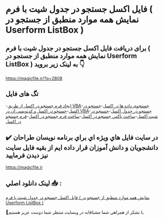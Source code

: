 # فایل اکسل جستجو در جدول شیت با فرم ( نمایش همه موارد منطبق از جستجو در Userform ListBox )

## برای دریافت فایل اکسل جستجو در جدول شیت با فرم ( نمایش همه موارد منطبق از جستجو در Userform ListBox ) به لینک زیر بروید 👇

https://magicfile.ir/?p=2808

## تگ های فایل

-[ایجاد فرم جستجو در اکسل از طریق VBA](https://magicfile.ir/product/%d9%86%d9%85%d9%88%d9%86%d9%87-%d9%81%d8%a7%db%8c%d9%84-%d8%a7%da%a9%d8%b3%d9%84-%d8%ac%d8%b3%d8%aa%d8%ac%d9%88-%d8%af%d8%b1-%d8%ac%d8%af%d9%88%d9%84-%d8%b4%db%8c%d8%aa-%d8%a8%d8%a7-%d9%81%d8%b1%d9%85/)-[جستجوی داده ها در اکسل](https://magicfile.ir/product/%d9%86%d9%85%d9%88%d9%86%d9%87-%d9%81%d8%a7%db%8c%d9%84-%d8%a7%da%a9%d8%b3%d9%84-%d8%ac%d8%b3%d8%aa%d8%ac%d9%88-%d8%af%d8%b1-%d8%ac%d8%af%d9%88%d9%84-%d8%b4%db%8c%d8%aa-%d8%a8%d8%a7-%d9%81%d8%b1%d9%85/)-[جستجو در اکسل](https://magicfile.ir/product/%d9%86%d9%85%d9%88%d9%86%d9%87-%d9%81%d8%a7%db%8c%d9%84-%d8%a7%da%a9%d8%b3%d9%84-%d8%ac%d8%b3%d8%aa%d8%ac%d9%88-%d8%af%d8%b1-%d8%ac%d8%af%d9%88%d9%84-%d8%b4%db%8c%d8%aa-%d8%a8%d8%a7-%d9%81%d8%b1%d9%85/)-[جستجو در اکسل و کدنویسی آن در VBA](https://magicfile.ir/product/%d9%86%d9%85%d9%88%d9%86%d9%87-%d9%81%d8%a7%db%8c%d9%84-%d8%a7%da%a9%d8%b3%d9%84-%d8%ac%d8%b3%d8%aa%d8%ac%d9%88-%d8%af%d8%b1-%d8%ac%d8%af%d9%88%d9%84-%d8%b4%db%8c%d8%aa-%d8%a8%d8%a7-%d9%81%d8%b1%d9%85/)-[جستجو در جدول اکسل](https://magicfile.ir/product/%d9%86%d9%85%d9%88%d9%86%d9%87-%d9%81%d8%a7%db%8c%d9%84-%d8%a7%da%a9%d8%b3%d9%84-%d8%ac%d8%b3%d8%aa%d8%ac%d9%88-%d8%af%d8%b1-%d8%ac%d8%af%d9%88%d9%84-%d8%b4%db%8c%d8%aa-%d8%a8%d8%a7-%d9%81%d8%b1%d9%85/)-[جستجو در شیت اکسل](https://magicfile.ir/product/%d9%86%d9%85%d9%88%d9%86%d9%87-%d9%81%d8%a7%db%8c%d9%84-%d8%a7%da%a9%d8%b3%d9%84-%d8%ac%d8%b3%d8%aa%d8%ac%d9%88-%d8%af%d8%b1-%d8%ac%d8%af%d9%88%d9%84-%d8%b4%db%8c%d8%aa-%d8%a8%d8%a7-%d9%81%d8%b1%d9%85/)-[ساخت باکس جستجو در اکسل](https://magicfile.ir/product/%d9%86%d9%85%d9%88%d9%86%d9%87-%d9%81%d8%a7%db%8c%d9%84-%d8%a7%da%a9%d8%b3%d9%84-%d8%ac%d8%b3%d8%aa%d8%ac%d9%88-%d8%af%d8%b1-%d8%ac%d8%af%d9%88%d9%84-%d8%b4%db%8c%d8%aa-%d8%a8%d8%a7-%d9%81%d8%b1%d9%85/)-[ساخت فرم جستجو در اکسل](https://magicfile.ir/product/%d9%86%d9%85%d9%88%d9%86%d9%87-%d9%81%d8%a7%db%8c%d9%84-%d8%a7%da%a9%d8%b3%d9%84-%d8%ac%d8%b3%d8%aa%d8%ac%d9%88-%d8%af%d8%b1-%d8%ac%d8%af%d9%88%d9%84-%d8%b4%db%8c%d8%aa-%d8%a8%d8%a7-%d9%81%d8%b1%d9%85/)-[فرم جستجو در اکسل](https://magicfile.ir/product/%d9%86%d9%85%d9%88%d9%86%d9%87-%d9%81%d8%a7%db%8c%d9%84-%d8%a7%da%a9%d8%b3%d9%84-%d8%ac%d8%b3%d8%aa%d8%ac%d9%88-%d8%af%d8%b1-%d8%ac%d8%af%d9%88%d9%84-%d8%b4%db%8c%d8%aa-%d8%a8%d8%a7-%d9%81%d8%b1%d9%85/)

## ✔️ در سايت فايل هاي ويژه اي براي برنامه نويسان طراحان دانشجويان و دانش آموزان قرار داده ايم از بقيه فايل سايت نيز ديدن فرماييد

https://magicfile.ir


## لينک دانلود اصلي 📥 :

[فایل اکسل جستجو در جدول شیت با فرم ( نمایش همه موارد منطبق از جستجو در Userform ListBox )](https://magicfile.ir/product/%d9%86%d9%85%d9%88%d9%86%d9%87-%d9%81%d8%a7%db%8c%d9%84-%d8%a7%da%a9%d8%b3%d9%84-%d8%ac%d8%b3%d8%aa%d8%ac%d9%88-%d8%af%d8%b1-%d8%ac%d8%af%d9%88%d9%84-%d8%b4%db%8c%d8%aa-%d8%a8%d8%a7-%d9%81%d8%b1%d9%85/) 


🙏با تشکر از همراهي شما مشتاقانه در وبسایت منتظر شما دوست عزیز هستیم


